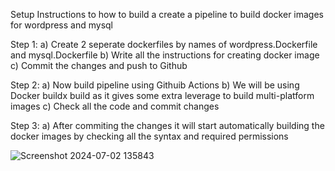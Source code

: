 Setup Instructions to how to build a create a pipeline to build docker images for wordpress and mysql 

Step 1:
 a) Create 2 seperate dockerfiles by names of wordpress.Dockerfile and mysql.Dockerfile 
 b) Write all the instructions for creating docker image 
 c) Commit the changes and push to Github 

Step 2:
  a) Now build pipeline using Githuib Actions 
  b) We will be using Docker buildx build as it gives some extra leverage to build multi-platform images
  c) Check all the code and commit changes 

Step 3: 
  a) After commiting the changes it will start automatically building the docker images by checking all the syntax and required permissions 

  
![Screenshot 2024-07-02 135843](https://github.com/Abhi82919/Pipelines/assets/160609775/fbce537a-45db-4f92-89df-02e5ac31c5b5)
